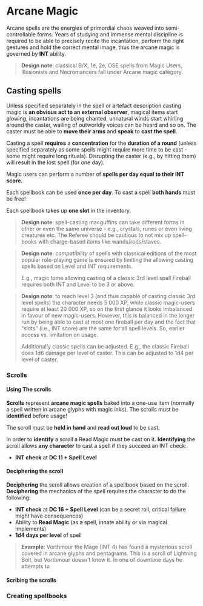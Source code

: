 # Arcane Magic 

Arcane spells are the energies of primordial chaos weaved into semi-controllable forms. Years of studying and immense mental discipline is required to be able to precisely recite the incantation, perform the right gestures and hold the correct mental image, thus the arcane magic is governed by **INT** ability. 

> **Design note**: classical B/X, 1e, 2e, OSE spells from Magic Users, Illusionists and Necromancers fall under Arcane magic category.

## Casting spells 

Unless specified separately in the spell or artefact description casting magic is **an obvious act to an external observer**, magical items start glowing, incantations are being chanted, unnatural winds start whirling around the caster, wailing of outworldly voices can be heard and so on. The caster must be able to **move their arms** and **speak** to **cast the spell**. 

Casting a spell **requires** a **concentration** for the **duration of a round** (unless specified separately as some spells might require more time to be cast - some might require long rituals). Disrupting the caster (e.g., by hitting them) will result in the lost spell (for one day). 

Magic users can perform a number of **spells per day equal to their INT score.** 

Each spellbook can be used **once per day**. To cast a spell **both hands** must be free!

Each spellbook takes up **one slot** in the inventory. 

> **Design note**: spell-casting macguffins can take different forms in other or even the same universe - e.g., crystals, runes or even living creatures etc. The Referee should be cautious to not mix up spell-books with charge-based items like wands/rods/staves. 

> **Design note**: *compatibility* of spells with classical editions of the most popular role-playing game is ensured by limiting the allowing casting spells based on Level and INT requirements. 
>
> E.g., magic tome allowing casting of a classic 3rd level spell Fireball requires both INT and Level to be 3 or above. 

> **Design note**: to reach level 3 (and thus capable of casting classic 3rd level spells) the character needs 5 000 XP, while classic magic-users require at least 20 000 XP, so on the first glance it looks imbalanced in favour of new magic-users. However, this is balanced in the longer run by being able to cast at most one fireball per day and the fact that “slots” (i.e., INT score) are the same for all spell levels. So, earlier access vs. limitation on usage. 
> 
> Additionally classic spells can be adjusted. E.g., the classic Fireball does 1d6 damage per level of caster. This can be adjusted to 1d4 per level of caster. 

### Scrolls 

#### Using The scrolls 

**Scrolls** represent **arcane magic spells** baked into a one-use item (normally a spell written in arcane glyphs with magic inks). The scrolls must be **identified** before usage! 

The scroll must be **held in hand** and **read out loud** to be cast.

In order to **identify** a scroll a Read Magic must be cast on it. **Identifying** the scroll allows **any character** to cast a spell if they succeed an INT check:

- **INT check** at **DC 11 + Spell Level** 

#### Deciphering the scroll

**Deciphering** the scroll allows creation of a spellbook based on the scroll. **Deciphering** the mechanics of the spell requires the character to do the following: 

- **INT check** at **DC 16 + Spell Level** (can be a secret roll, critical failure might have consequences) 
- Ability to **Read Magic** (as a spell, innate ability or via magical implements)
- **1d4 days per level** of spell

> **Example**: Vorthmour the Mage (INT 4) has found a mysterious scroll covered in arcane glyphs and pentagrams. This is a scroll of Lightning Bolt, but Vorthmour doesn't know it. In one of downtime days he attempts to 
> 
> 

#### Scribing the scrolls




### Creating spellbooks

## 
